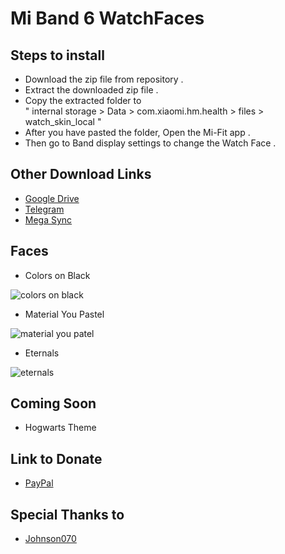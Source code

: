 # Mi Band 6 WatchFaces  
## Steps to install

- Download the zip file from repository .
- Extract the downloaded zip file .
- Copy the extracted folder to <br> " internal storage > Data > com.xiaomi.hm.health > files > watch_skin_local "
- After you have pasted the folder, Open the Mi-Fit app .
- Then go to Band display settings to change the Watch Face .
  
## Other Download Links
- [Google Drive](https://bit.ly/3nDX2lv "Google Drive")
- [Telegram](https://bit.ly/3bhIXoj "Telegram")
- [Mega Sync](https://bit.ly/2XYxTte "Mega Sync")

## Faces
- Colors on Black  

![colors on black](https://imgur.com/a/FDxE4ME "Colors on Black Watchface")

- Material You Pastel  

![material you patel](https://drive.google.com/file/d/19ziUY24tPI5YqapCUhqIEAJplqgt3OTn/view?usp=sharing)

- Eternals  

![eternals](https://drive.google.com/file/d/1G3Jxo4LKQa6pdpboxLP1CY0iX10ACDDq/view?usp=sharing)

## Coming Soon
- Hogwarts Theme

## Link to Donate
- [PayPal](https://bit.ly/3BI13ud "PayPal")


## Special Thanks to
- [Johnson070](https://github.com/Johnson070)


